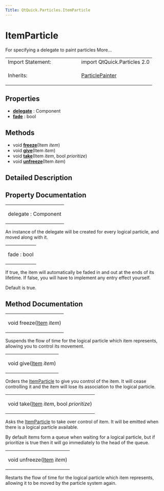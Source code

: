 ```yaml
---
Title: QtQuick.Particles.ItemParticle
---
```

        
ItemParticle
============

<span class="subtitle"></span>
For specifying a delegate to paint particles More...

<table>
<colgroup>
<col width="50%" />
<col width="50%" />
</colgroup>
<tbody>
<tr class="odd">
<td>Import Statement:</td>
<td>import QtQuick.Particles 2.0</td>
</tr>
<tr class="even">
<td>Inherits:</td>
<td><p><a href="QtQuick.Particles.ParticlePainter.md">ParticlePainter</a></p></td>
</tr>
</tbody>
</table>

<span id="properties"></span>
Properties
----------

-   ****[delegate](#delegate-prop)**** : Component
-   ****[fade](#fade-prop)**** : bool

<span id="methods"></span>
Methods
-------

-   void ****[freeze](#freeze-method)****(Item *item*)
-   void ****[give](#give-method)****(Item *item*)
-   void ****[take](#take-method)****(Item *item*, bool *prioritize*)
-   void ****[unfreeze](#unfreeze-method)****(Item *item*)

<span id="details"></span>
Detailed Description
--------------------

Property Documentation
----------------------

<table>
<colgroup>
<col width="100%" />
</colgroup>
<tbody>
<tr class="odd">
<td><p><span id="delegate-prop"></span><span class="name">delegate</span> : <span class="type">Component</span></p></td>
</tr>
</tbody>
</table>

An instance of the delegate will be created for every logical particle, and moved along with it.

<table>
<colgroup>
<col width="100%" />
</colgroup>
<tbody>
<tr class="odd">
<td><p><span id="fade-prop"></span><span class="name">fade</span> : <span class="type">bool</span></p></td>
</tr>
</tbody>
</table>

If true, the item will automatically be faded in and out at the ends of its lifetime. If false, you will have to implement any entry effect yourself.

Default is true.

Method Documentation
--------------------

<table>
<colgroup>
<col width="100%" />
</colgroup>
<tbody>
<tr class="odd">
<td><p><span id="freeze-method"></span><span class="type">void</span> <span class="name">freeze</span>(<span class="type"><a href="QtQuick.Item.md">Item</a></span> <em>item</em>)</p></td>
</tr>
</tbody>
</table>

Suspends the flow of time for the logical particle which item represents, allowing you to control its movement.

<table>
<colgroup>
<col width="100%" />
</colgroup>
<tbody>
<tr class="odd">
<td><p><span id="give-method"></span><span class="type">void</span> <span class="name">give</span>(<span class="type"><a href="QtQuick.Item.md">Item</a></span> <em>item</em>)</p></td>
</tr>
</tbody>
</table>

Orders the [ItemParticle](index.html) to give you control of the item. It will cease controlling it and the item will lose its association to the logical particle.

<table>
<colgroup>
<col width="100%" />
</colgroup>
<tbody>
<tr class="odd">
<td><p><span id="take-method"></span><span class="type">void</span> <span class="name">take</span>(<span class="type"><a href="QtQuick.Item.md">Item</a></span> <em>item</em>, <span class="type">bool</span> <em>prioritize</em>)</p></td>
</tr>
</tbody>
</table>

Asks the [ItemParticle](index.html) to take over control of item. It will be emitted when there is a logical particle available.

By default items form a queue when waiting for a logical particle, but if prioritize is true then it will go immediately to the head of the queue.

<table>
<colgroup>
<col width="100%" />
</colgroup>
<tbody>
<tr class="odd">
<td><p><span id="unfreeze-method"></span><span class="type">void</span> <span class="name">unfreeze</span>(<span class="type"><a href="QtQuick.Item.md">Item</a></span> <em>item</em>)</p></td>
</tr>
</tbody>
</table>

Restarts the flow of time for the logical particle which item represents, allowing it to be moved by the particle system again.

